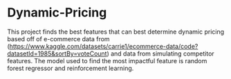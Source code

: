 # Dynamic-Pricing

This project finds the best features that can best determine dynamic pricing based off of e-commerce data from (https://www.kaggle.com/datasets/carrie1/ecommerce-data/code?datasetId=1985&sortBy=voteCount) and data from simulating competitor features. The model used to find the most impactful feature is random forest regressor and reinforcement learning. 

